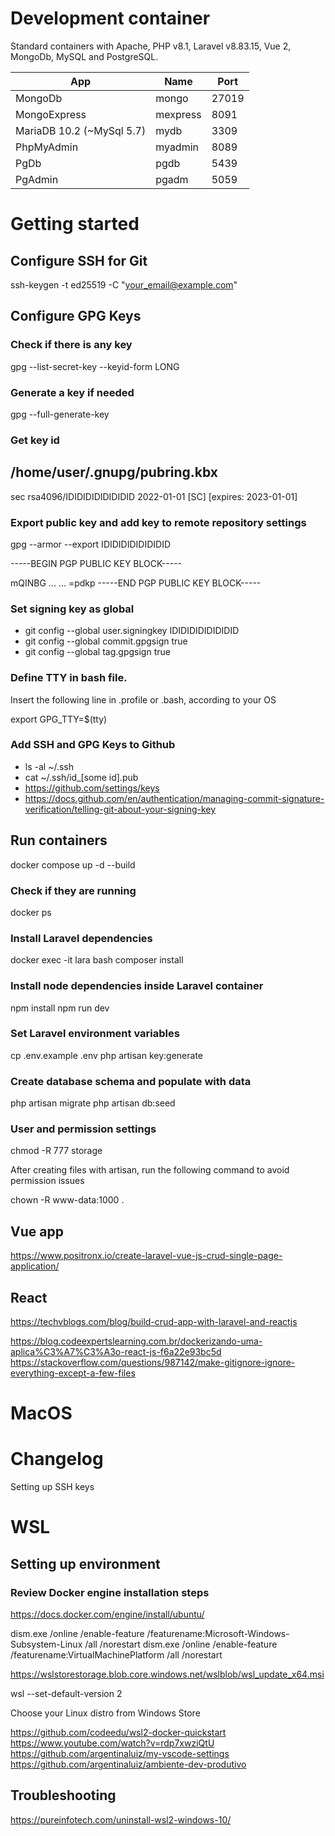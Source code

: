 # Development container

Standard containers with Apache, PHP v8.1, Laravel v8.83.15, Vue 2, MongoDb, MySQL and PostgreSQL.

| App                       | Name     | Port  |
| ------------------------- | -------- | ----- |
| MongoDb                   | mongo    | 27019 |
| MongoExpress              | mexpress | 8091  |
| MariaDB 10.2 (~MySql 5.7) | mydb     | 3309  |
| PhpMyAdmin                | myadmin  | 8089  |
| PgDb                      | pgdb     | 5439  |
| PgAdmin                   | pgadm    | 5059  |

# Getting started

## Configure SSH for Git

ssh-keygen -t ed25519 -C "your_email@example.com"

## Configure GPG Keys

### Check if there is any key

gpg --list-secret-key --keyid-form LONG

### Generate a key if needed

gpg --full-generate-key

### Get key id

## /home/user/.gnupg/pubring.kbx

sec rsa4096/IDIDIDIDIDIDIDID 2022-01-01 [SC] [expires: 2023-01-01]

### Export public key and add key to remote repository settings

gpg --armor --export IDIDIDIDIDIDIDID

-----BEGIN PGP PUBLIC KEY BLOCK-----

mQINBG ...
...
=pdkp
-----END PGP PUBLIC KEY BLOCK-----

### Set signing key as global

- git config --global user.signingkey IDIDIDIDIDIDIDID
- git config --global commit.gpgsign true
- git config --global tag.gpgsign true

### Define TTY in bash file.

Insert the following line in .profile or .bash, according to your OS

export GPG_TTY=$(tty)

### Add SSH and GPG Keys to Github

- ls -al ~/.ssh
- cat ~/.ssh/id_[some id].pub
- https://github.com/settings/keys
- https://docs.github.com/en/authentication/managing-commit-signature-verification/telling-git-about-your-signing-key

## Run containers

docker compose up -d --build

### Check if they are running

docker ps

### Install Laravel dependencies

docker exec -it lara bash
composer install

### Install node dependencies inside Laravel container

npm install
npm run dev

### Set Laravel environment variables

cp .env.example .env
php artisan key:generate

### Create database schema and populate with data

php artisan migrate
php artisan db:seed

### User and permission settings

chmod -R 777 storage

After creating files with artisan, run the following command to avoid permission issues

chown -R www-data:1000 .

## Vue app

<https://www.positronx.io/create-laravel-vue-js-crud-single-page-application/>

## React

<https://techvblogs.com/blog/build-crud-app-with-laravel-and-reactjs>

https://blog.codeexpertslearning.com.br/dockerizando-uma-aplica%C3%A7%C3%A3o-react-js-f6a22e93bc5d
https://stackoverflow.com/questions/987142/make-gitignore-ignore-everything-except-a-few-files

# MacOS

# Changelog

Setting up SSH keys

# WSL

## Setting up environment

### Review Docker engine installation steps

https://docs.docker.com/engine/install/ubuntu/

dism.exe /online /enable-feature /featurename:Microsoft-Windows-Subsystem-Linux /all /norestart
dism.exe /online /enable-feature /featurename:VirtualMachinePlatform /all /norestart

https://wslstorestorage.blob.core.windows.net/wslblob/wsl_update_x64.msi

wsl --set-default-version 2

Choose your Linux distro from Windows Store

https://github.com/codeedu/wsl2-docker-quickstart
https://www.youtube.com/watch?v=rdp7xwziQtU
https://github.com/argentinaluiz/my-vscode-settings
https://github.com/argentinaluiz/ambiente-dev-produtivo

## Troubleshooting

https://pureinfotech.com/uninstall-wsl2-windows-10/
